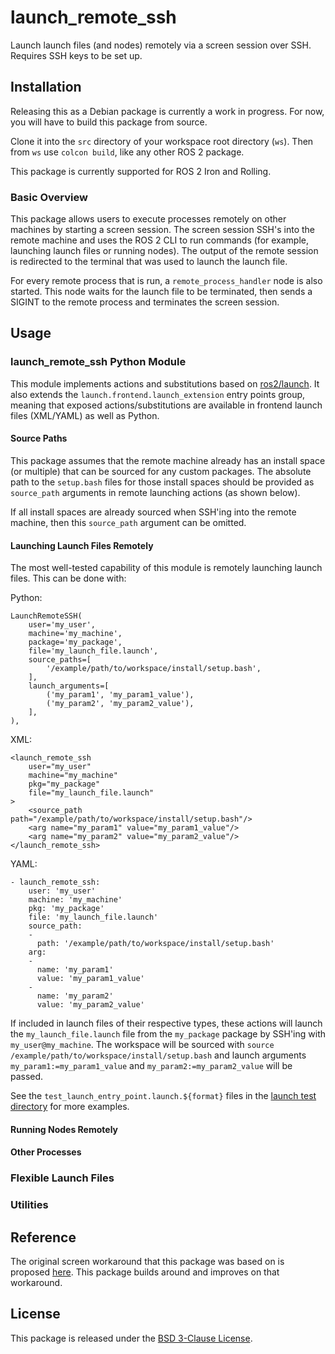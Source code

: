 # launch_remote_ssh
Launch launch files (and nodes) remotely via a screen session over SSH. Requires SSH keys to be set up.

## Installation
Releasing this as a Debian package is currently a work in progress. For now, you will have to build this package from source.

Clone it into the `src` directory of your workspace root directory (`ws`). Then from `ws` use `colcon build`, like any other ROS 2 package.

This package is currently supported for ROS 2 Iron and Rolling.

### Basic Overview
This package allows users to execute processes remotely on other machines by starting a screen session. The screen session SSH's into the remote machine and uses the ROS 2 CLI to run commands (for example, launching launch files or running nodes). The output of the remote session is redirected to the terminal that was used to launch the launch file.

For every remote process that is run, a `remote_process_handler` node is also started. This node waits for the launch file to be terminated, then sends a SIGINT to the remote process and terminates the screen session.

## Usage
### launch_remote_ssh Python Module
This module implements actions and substitutions based on [ros2/launch](https://github.com/ros2/launch). It also extends the `launch.frontend.launch_extension` entry points group, meaning that exposed actions/substitutions are available in frontend launch files (XML/YAML) as well as Python.

#### Source Paths
This package assumes that the remote machine already has an install space (or multiple) that can be sourced for any custom packages. The absolute path to the `setup.bash` files for those install spaces should be provided as `source_path` arguments in remote launching actions (as shown below).

If all install spaces are already sourced when SSH'ing into the remote machine, then this `source_path` argument can be omitted.

#### Launching Launch Files Remotely
The most well-tested capability of this module is remotely launching launch files. This can be done with:

Python:
```
LaunchRemoteSSH(
    user='my_user',
    machine='my_machine',
    package='my_package',
    file='my_launch_file.launch',
    source_paths=[
        '/example/path/to/workspace/install/setup.bash',
    ],
    launch_arguments=[
        ('my_param1', 'my_param1_value'),
        ('my_param2', 'my_param2_value'),
    ],
),
```

XML:
```
<launch_remote_ssh
    user="my_user"
    machine="my_machine"
    pkg="my_package"
    file="my_launch_file.launch"
>
    <source_path path="/example/path/to/workspace/install/setup.bash"/>
    <arg name="my_param1" value="my_param1_value"/>
    <arg name="my_param2" value="my_param2_value"/>
</launch_remote_ssh>
```

YAML:
```
- launch_remote_ssh:
    user: 'my_user'
    machine: 'my_machine'
    pkg: 'my_package'
    file: 'my_launch_file.launch'
    source_path:
    -
      path: '/example/path/to/workspace/install/setup.bash'
    arg:
    -
      name: 'my_param1'
      value: 'my_param1_value'
    -
      name: 'my_param2'
      value: 'my_param2_value'
```

If included in launch files of their respective types, these actions will launch the `my_launch_file.launch` file from the `my_package` package by SSH'ing with `my_user@my_machine`. The workspace will be sourced with `source /example/path/to/workspace/install/setup.bash` and launch arguments `my_param1:=my_param1_value` and `my_param2:=my_param2_value` will be passed.

See the `test_launch_entry_point.launch.${format}` files in the [launch test directory](test/launch/) for more examples.

#### Running Nodes Remotely
#### Other Processes

### Flexible Launch Files

### Utilities

## Reference
The original screen workaround that this package was based on is proposed [here](https://answers.ros.org/question/364152/remotely-launch-nodes-in-ros2/). This package builds around and improves on that workaround.

## License
This package is released under the [BSD 3-Clause License](LICENSE).